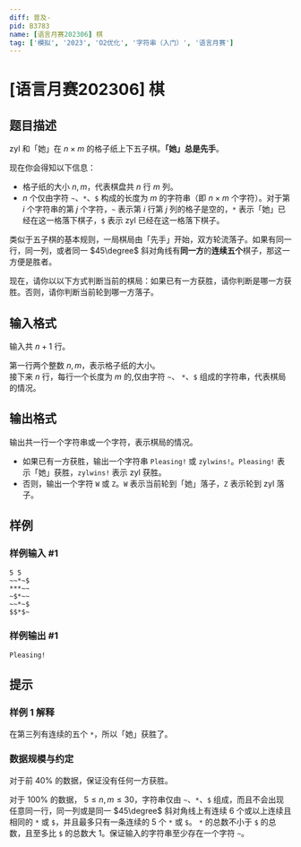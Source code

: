 ```yaml
---
diff: 普及-
pid: B3783
name: [语言月赛202306] 棋
tag: ['模拟', '2023', 'O2优化', '字符串（入门）', '语言月赛']
---
```

# [语言月赛202306] 棋
## 题目描述

zyl 和「她」在 $n\times m$ 的格子纸上下五子棋。**「她」总是先手**。

现在你会得知以下信息：

- 格子纸的大小 $n, m$，代表棋盘共 $n$ 行 $m$ 列。
- $n$ 个仅由字符 `~`、`*`、`$` 构成的长度为 $m$ 的字符串（即 $n \times m$ 个字符）。对于第 $i$ 个字符串的第 $j$ 个字符，`~` 表示第 $i$ 行第 $j$ 列的格子是空的，`*` 表示「她」已经在这一格落下棋子，`$` 表示 zyl 已经在这一格落下棋子。

类似于五子棋的基本规则，一局棋局由「先手」开始，双方轮流落子。如果有同一行，同一列，或者同一 $45\degree$ 斜对角线有**同一方**的**连续五个**棋子，那这一方便是胜者。

现在，请你以以下方式判断当前的棋局：如果已有一方获胜，请你判断是哪一方获胜。否则，请你判断当前轮到哪一方落子。
## 输入格式

输入共 $n + 1$ 行。

第一行两个整数 $n,m$，表示格子纸的大小。  
接下来 $n$ 行，每行一个长度为 $m$ 的,仅由字符 `~`、 `*`、`$` 组成的字符串，代表棋局的情况。
## 输出格式

输出共一行一个字符串或一个字符，表示棋局的情况。

- 如果已有一方获胜，输出一个字符串 `Pleasing!` 或 `zylwins!`。`Pleasing!` 表示「她」获胜，`zylwins!` 表示 zyl 获胜。  
- 否则，输出一个字符 `W` 或 `Z`。`W` 表示当前轮到「她」落子，`Z` 表示轮到 zyl 落子。
## 样例

### 样例输入 #1
```
5 5
~~*~$
***~~
~$*~~
~~*~$
$$*$~

```
### 样例输出 #1
```
Pleasing!
```
## 提示

### 样例 1 解释
在第三列有连续的五个 `*`，所以「她」获胜了。

### 数据规模与约定

对于前 $40\%$ 的数据，保证没有任何一方获胜。

对于 $100\%$ 的数据， $5\leq n,m \leq 30$，字符串仅由 `~`、`*`、`$` 组成，而且不会出现任意同一行，同一列或是同一 $45\degree$ 斜对角线上有连续 6 个或以上连续且相同的 `*` 或 `$`，并且最多只有一条连续的 $5$ 个 `*` 或 `$`。 `*` 的总数不小于 `$` 的总数，且至多比 `$` 的总数大 $1$。保证输入的字符串至少存在一个字符 `~`。





